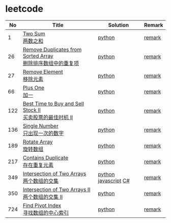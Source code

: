 # leetcode

| No | Title | Solution | Remark |
|----| ----- | -------- | ------ |
|  1 | [Two Sum](https://leetcode.com/problems/two-sum/) <br/> [两数之和](https://leetcode-cn.com/problems/two-sum/)  | [python](./code/1/1_two_sum.py)  | [remark](./code/1/) |
| 26 |  [Remove Duplicates from Sorted Array](https://leetcode.com/problems/remove-duplicates-from-sorted-array/) <br /> [删除排序数组中的重复项](https://leetcode-cn.com/problems/remove-duplicates-from-sorted-array/)  | [python](./code/26/26_remove_dulicates_from_sorted_array)| [remark](./code/26)|
| 27 | [Remove Element](https://leetcode.com/problems/remove-element/) <br />[移除元素](https://leetcode-cn.com/problems/remove-element/)| [python](./code/27/27_remove_element.py)|[remark](./code/27)|
| 66 | [Plus One](https://leetcode.com/problems/plus-one/) <br />[加一](https://leetcode-cn.com/problems/plus-one/)| [python](./code/66/66_plus_one.py)|[remark](./code/66)|
| 122 | [Best Time to Buy and Sell Stock II](https://leetcode.com/problems/best-time-to-buy-and-sell-stock-ii/) <br/> [买卖股票的最佳时机 II](https://leetcode-cn.com/problems/best-time-to-buy-and-sell-stock-ii/) | [python](./code/122/122_best_time_to_buy_and_sell_stock_ii.py) | [remark](./code/122) |
| 136 | [Single Number](https://leetcode.com/problems/single-number/) <br/> [只出现一次的数字](https://leetcode-cn.com/problems/single-number/) | [python](./code/136/136_single_number.py) | [remark](./code/136) |
| 189 | [Rotate Array](https://leetcode.com/problems/rotate-array/) <br/> [ 旋转数组](https://leetcode-cn.com/problems/rotate-array/) | [python](./code/189/189_rotate_array.py) | [remark](./code/189) |
| 217 | [Contains Duplicate](https://leetcode.com/problems/contains-duplicate/) <br/> [ 存在重复元素](https://leetcode-cn.com/problems/contains-duplicate/) | [python](./code/217/217_contains_duplicate.py) | [remark](./code/217) |
| 349 | [Intersection of Two Arrays](https://leetcode.com/problems/intersection-of-two-arrays/) <br/> [两个数组的交集](https://leetcode-cn.com/problems/intersection-of-two-arrays/) | [python](./code/349/349_intersection_of_two_arrays.py) [javascript](./code/349/349_intersection_of_two_arrays.js) [C#](./code/349/349_intersection_of_two_arrays.cs)| [remark](./code/349) |
| 350 | [Intersection of Two Arrays II](https://leetcode.com/problems/intersection-of-two-arrays-ii/) <br/> [两个数组的交集 II](https://leetcode-cn.com/problems/intersection-of-two-arrays-ii/) | [python](./code/350/350_intersection_of_two_arrays_ii.py) | [remark](./code/350) |
| 724 | [Find Pivot Index](https://leetcode.com/problems/find-pivot-index/) <br/> [寻找数组的中心索引](https://leetcode-cn.com/problems/find-pivot-index/) | [python](./code/724/724_find_pivot_index.py) | [remark](./code/724) |
